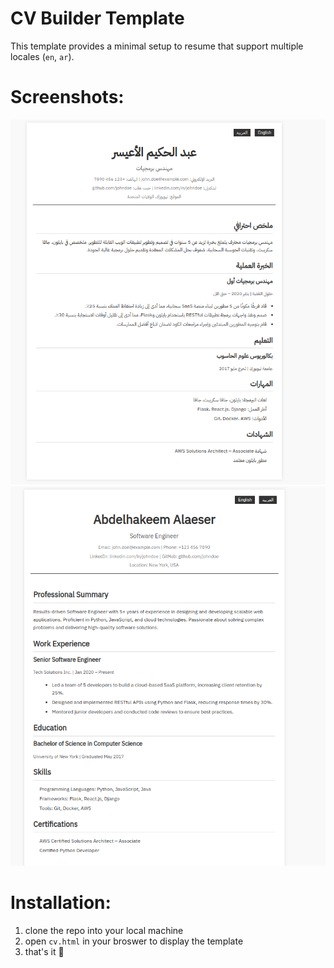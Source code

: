 # CV Builder Template

This template provides a minimal setup to resume that support multiple locales (`en`, `ar`).

# Screenshots:
![ar resume](imgs/ar-sh.png)
![en resume](imgs/en-sh.png)

# Installation:
1. clone the repo into your local machine
2. open `cv.html` in your broswer to display the template
3. that's it 🤠️ 

